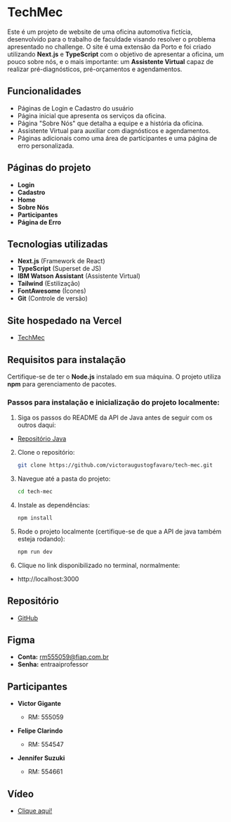 # TechMec

Este é um projeto de website de uma oficina automotiva fictícia, desenvolvido para o trabalho de faculdade visando resolver o problema apresentado no challenge. O site é uma extensão da Porto e foi criado utilizando **Next.js** e **TypeScript** com o objetivo de apresentar a oficina, um pouco sobre nós, e o mais importante: um **Assistente Virtual** capaz de realizar pré-diagnósticos, pré-orçamentos e agendamentos.

## Funcionalidades

- Páginas de Login e Cadastro do usuário
- Página inicial que apresenta os serviços da oficina.
- Página "Sobre Nós" que detalha a equipe e a história da oficina.
- Assistente Virtual para auxiliar com diagnósticos e agendamentos.
- Páginas adicionais como uma área de participantes e uma página de erro personalizada.

## Páginas do projeto

- **Login**
- **Cadastro**
- **Home**
- **Sobre Nós**
- **Participantes**
- **Página de Erro**

## Tecnologias utilizadas

- **Next.js** (Framework de React)
- **TypeScript** (Superset de JS)
- **IBM Watson Assistant** (Assistente Virtual)
- **Tailwind** (Estilização)
- **FontAwesome** (Ícones)
- **Git** (Controle de versão)

## Site hospedado na Vercel

- [TechMec](https://tech-mec-v2.vercel.app)

## Requisitos para instalação

Certifique-se de ter o **Node.js** instalado em sua máquina. O projeto utiliza **npm** para gerenciamento de pacotes.

### Passos para instalação e inicialização do projeto localmente:

1. Siga os passos do README da API de Java antes de seguir com os outros daqui:

- [Repositório Java](https://github.com/jenniesuzuki/java-sprint4)

2. Clone o repositório:

   ```bash
   git clone https://github.com/victoraugustogfavaro/tech-mec.git

   ```

3. Navegue até a pasta do projeto:

   ```bash
   cd tech-mec

   ```

4. Instale as dependências:

   ```bash
   npm install

   ```

5. Rode o projeto localmente (certifique-se de que a API de java também esteja rodando):

   ```bash
   npm run dev

   ```

6. Clique no link disponibilizado no terminal, normalmente:

- http://localhost:3000

## Repositório

- [GitHub](https://github.com/victoraugustogfavaro/tech-mec)

## Figma

- **Conta:** rm555059@fiap.com.br
- **Senha:** entraaiprofessor

## Participantes

- **Victor Gigante**

  - RM: 555059

- **Felipe Clarindo**

  - RM: 554547

- **Jennifer Suzuki**
  - RM: 554661

## Vídeo

- [Clique aqui!](https://www.loom.com/share/88a8a6330d0846e0ba88ef528f1215d0?sid=c48da260-03fc-48a5-a524-531a370e1b7e)
